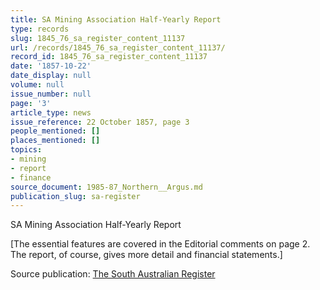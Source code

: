 ```yaml
---
title: SA Mining Association Half-Yearly Report
type: records
slug: 1845_76_sa_register_content_11137
url: /records/1845_76_sa_register_content_11137/
record_id: 1845_76_sa_register_content_11137
date: '1857-10-22'
date_display: null
volume: null
issue_number: null
page: '3'
article_type: news
issue_reference: 22 October 1857, page 3
people_mentioned: []
places_mentioned: []
topics:
- mining
- report
- finance
source_document: 1985-87_Northern__Argus.md
publication_slug: sa-register
---
```


SA Mining Association Half-Yearly Report

[The essential features are covered in the Editorial comments on page 2.  The report, of course, gives more detail and financial statements.]

Source publication: [The South Australian Register](/publications/sa-register/)
